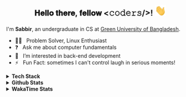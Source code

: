 ## <p align="center"> 𝐇𝐞𝐥𝐥𝐨 𝐭𝐡𝐞𝐫𝐞, 𝐟𝐞𝐥𝐥𝐨𝐰 <𝚌𝚘𝚍𝚎𝚛𝚜/>! <img src="https://raw.githubusercontent.com/shmVirus/shmVirus/main/assets/hello.gif" width="30px"></p>

I'm **Sabbir**, an undergraduate in CS at [Green University of Bangladesh](https://green.edu.bd).
- :man_technologist: &nbsp; Problem Solver, Linux Enthusiast
- :question: &nbsp; Ask me about computer fundamentals
- :eyes: &nbsp; I’m interested in back-end development
- :zap: &nbsp; Fun Fact: sometimes I can't control laugh in serious moments!

<details>
  <summary><b>Tech Stack</b></summary>
  <details>
    <summary>Languages</summary>
    <a href="https://github.com/search?l=C&q=user%3AshmVirus&type=code"><img alt="C" src="https://custom-icon-badges.demolab.com/badge/C-03599C.svg?logo=c-in-hexagon&logoColor=white"></a>
    <a href="https://github.com/search?l=C++&q=user%3AshmVirus&type=code"><img alt="C++" src="https://custom-icon-badges.demolab.com/badge/C++-9C033A.svg?logo=cpp2&logoColor=white"></a>
    <a href="https://github.com/search?l=Java&q=user%3AshmVirus&type=code"><img alt="Java" src="https://custom-icon-badges.demolab.com/badge/Java-007396.svg?logo=java&logoColor=white"></a>
    <a href="https://github.com/search?l=Assembly&q=user%3AshmVirus&type=code"><img alt="8086 Assembly" src="https://custom-icon-badges.demolab.com/badge/Assembly-525252.svg?logo=asm-hex&logoColor=white"></a>
    <a href="https://github.com/search?l=Bash&q=user%3AshmVirus&type=code"><img alt="Bash" src="https://img.shields.io/badge/Bash-121011.svg?logo=gnu-bash&logoColor=white"></a>
    <a href="https://github.com/search?l=Python&q=user%3AshmVirus&type=code"><img alt="Python" src="https://img.shields.io/badge/Python-14354C.svg?logo=python&logoColor=white"></a>
    <a href="https://github.com/search?l=SQL&q=user%3AshmVirus&type=code"><img alt="SQL" src="https://custom-icon-badges.demolab.com/badge/SQL-025E8C.svg?logo=database&logoColor=white"></a>
    <a href="https://github.com/search?l=JavaScript&q=user%3AshmVirus&type=code"><img alt="JavaScript" src="https://img.shields.io/badge/JavaScript-F7DF1E.svg?logo=javascript&logoColor=black"></a>
    <a href="https://github.com/search?l=HTML&q=user%3AshmVirus&type=code"><img alt="HTML" src="https://img.shields.io/badge/HTML-E34F26.svg?logo=html5&logoColor=white"></a>
    <a href="https://github.com/search?l=Markdown&q=user%3AshmVirus&type=code"><img alt="Markdown" src="https://img.shields.io/badge/Markdown-000000.svg?logo=markdown&logoColor=white"></a>
    <a href="https://github.com/search?l=LaTeX&q=user%3AshmVirus&type=code"><img alt="LaTeX" src="https://img.shields.io/badge/LaTeX-008080.svg?logo=LaTeX&logoColor=white"></a>
  </details>
</details>
<details>
  <summary><b>Github Stats</b></summary>
  <a href="https://github.com/shmVirus"><img alt="shmVirus/graph" width=100% src="https://github-profile-summary-cards.vercel.app/api/cards/profile-details?username=shmVirus&amp;count_private=true&amp;theme=github_dark&amp;hide_border=true"></a>
  <a href="https://github.com/shmVirus"><img alt="shmVirus/stats" width="100%" src="https://github-readme-stats.vercel.app/api?username=shmVirus&amp;count_private=true&amp;theme=github_dark&amp;hide_border=true&amp;title_color=2EB398&amp;show_icons=true&amp;layout=compact"></a>
  <a href="https://github.com/search?q=user:shmVirus&type=code"><img alt="shmVirus/languages" width="49.5%" src="https://github-readme-stats.vercel.app/api/top-langs?username=shmVirus&amp;count_private=true&amp;theme=github_dark&amp;hide_border=true&amp;title_color=2EB398&amp;show_icons=true&amp;layout=compact"></a>
  <a href="https://github.com/search?q=author:shmVirus&type=commits"><img alt="shmVirus/streak" width="49.5%" src="https://github-readme-streak-stats.herokuapp.com?user=shmVirus&amp;theme=github-dark&amp;hide_border=true&amp;stroke=718F97&amp;ring=2EB398&amp;fire=2EB398&amp;currStreakNum=C6CDCB&amp;sideNums=C6CDCB&amp;currStreakLabel=2EB398&amp;sideLabels=C6CDCB&amp;dates=C6CDCB"></a>
</details>
<details>
  <summary><b>WakaTime Stats</b></summary>
  <details>
    <summary>WakaGraphs</summary>
    <p align="center">
      <a href="https://wakatime.com/@shmVirus"> <img alt="waka/coding" align="center" width="400" height="300" src="https://wakatime.com/share/@shmVirus/c05f3e90-003d-4821-a573-5f387fe1954a.svg" /></a>
      <a href="https://wakatime.com/@shmVirus"> <img alt="waka/languages" align="center" width="400" height="300" src="https://wakatime.com/share/@shmVirus/202515c2-e4b0-4a74-84aa-0a18df3ab1d1.svg" /></a>
    </p>
    <p align="center">
      <a href="https://wakatime.com/@shmVirus"> <img alt="waka/editors" align="center" width="400" height="300" src="https://wakatime.com/share/@shmVirus/c2572c82-cd4e-4d48-af7b-4ce0cb752fe5.svg" /></a>
      <a href="https://wakatime.com/@shmVirus"> <img alt="waka/os" align="center" width="400" height="300" src="https://wakatime.com/share/@shmVirus/4f0edd2c-7a2d-4afe-8ac6-fa54c8f60eb2.svg" /></a>
    </p>
  </details>

<!--START_SECTION:waka-->
![Lines of code](https://img.shields.io/badge/From%20Hello%20World%20I%27ve%20Written-125.6%20thousand%20lines%20of%20code-blue)

**I'm a Night 🦉** 

```text
🌞 Morning                60 commits          ███░░░░░░░░░░░░░░░░░░░░░░   11.30 % 
🌆 Daytime                73 commits          ███░░░░░░░░░░░░░░░░░░░░░░   13.75 % 
🌃 Evening                393 commits         ███████████████████░░░░░░   74.01 % 
🌙 Night                  5 commits           ░░░░░░░░░░░░░░░░░░░░░░░░░   00.94 % 
```
📅 **I'm Most Productive on Monday** 

```text
Monday                   91 commits          ████░░░░░░░░░░░░░░░░░░░░░   17.14 % 
Tuesday                  74 commits          ███░░░░░░░░░░░░░░░░░░░░░░   13.94 % 
Wednesday                65 commits          ███░░░░░░░░░░░░░░░░░░░░░░   12.24 % 
Thursday                 75 commits          ████░░░░░░░░░░░░░░░░░░░░░   14.12 % 
Friday                   69 commits          ███░░░░░░░░░░░░░░░░░░░░░░   12.99 % 
Saturday                 75 commits          ████░░░░░░░░░░░░░░░░░░░░░   14.12 % 
Sunday                   82 commits          ████░░░░░░░░░░░░░░░░░░░░░   15.44 % 
```


📊 **This Week I Spent My Time On** 

```text
💬 Programming Languages: 
No Activity Tracked This Week

🔥 Editors: 
No Activity Tracked This Week

🐱‍💻 Projects: 
No Activity Tracked This Week

💻 Operating System: 
No Activity Tracked This Week
```

**I Mostly Code in Java** 

```text
Java                     2 repos             ███████░░░░░░░░░░░░░░░░░░   28.57 % 
Shell                    1 repo              ████░░░░░░░░░░░░░░░░░░░░░   14.29 % 
Dart                     1 repo              ████░░░░░░░░░░░░░░░░░░░░░   14.29 % 
JavaScript               1 repo              ████░░░░░░░░░░░░░░░░░░░░░   14.29 % 
Vim Script               1 repo              ████░░░░░░░░░░░░░░░░░░░░░   14.29 % 
```




 Last Updated on 2025-09-13 @12:01:03 UTC
<!--END_SECTION:waka-->
</details>
